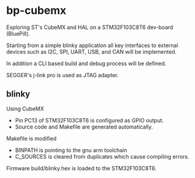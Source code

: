 # bp-cubemx

Exploring ST's CubeMX and HAL on a STM32F103C8T6 dev-board (BluePill).

Starting from a simple blinky application all key interfaces to external devices
such as I2C, SPI, UART, USB, and CAN will be implemented.

In addition a CLI based build and debug process will be defined.

SEGGER's j-link pro is used as JTAG adapter.


## blinky

Using CubeMX
* Pin PC13 of STM32F103C8T6 is configured as GPIO output.
* Source code and Makefile are generated automatically.

Makefile is modified
* BINPATH is pointing to the gnu arm toolchain
* C_SOURCES is cleared from duplicates which cause compiling errors.

Firmware build/blinky.hex is loaded to the STM32F103C8T6.

